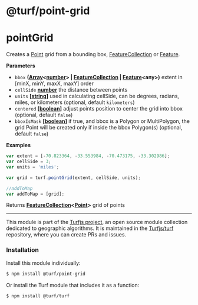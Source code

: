 # @turf/point-grid

# pointGrid

Creates a [Point](http://geojson.org/geojson-spec.html#point) grid from a bounding box, [FeatureCollection](http://geojson.org/geojson-spec.html#feature-collection-objects) or [Feature](http://geojson.org/geojson-spec.html#feature-objects).

**Parameters**

-   `bbox` **([Array](https://developer.mozilla.org/en-US/docs/Web/JavaScript/Reference/Global_Objects/Array)&lt;[number](https://developer.mozilla.org/en-US/docs/Web/JavaScript/Reference/Global_Objects/Number)> | [FeatureCollection](http://geojson.org/geojson-spec.html#feature-collection-objects) \| [Feature](http://geojson.org/geojson-spec.html#feature-objects)&lt;any>)** extent in [minX, minY, maxX, maxY] order
-   `cellSide` **[number](https://developer.mozilla.org/en-US/docs/Web/JavaScript/Reference/Global_Objects/Number)** the distance between points
-   `units` **\[[string](https://developer.mozilla.org/en-US/docs/Web/JavaScript/Reference/Global_Objects/String)]** used in calculating cellSide, can be degrees, radians, miles, or kilometers (optional, default `kilometers`)
-   `centered` **\[[boolean](https://developer.mozilla.org/en-US/docs/Web/JavaScript/Reference/Global_Objects/Boolean)]** adjust points position to center the grid into bbox (optional, default `false`)
-   `bboxIsMask` **\[[boolean](https://developer.mozilla.org/en-US/docs/Web/JavaScript/Reference/Global_Objects/Boolean)]** if true, and bbox is a Polygon or MultiPolygon, the grid Point will be created only if inside the bbox Polygon(s) (optional, default `false`)

**Examples**

```javascript
var extent = [-70.823364, -33.553984, -70.473175, -33.302986];
var cellSide = 3;
var units = 'miles';

var grid = turf.pointGrid(extent, cellSide, units);

//addToMap
var addToMap = [grid];
```

Returns **[FeatureCollection](http://geojson.org/geojson-spec.html#feature-collection-objects)&lt;[Point](http://geojson.org/geojson-spec.html#point)>** grid of points

<!-- This file is automatically generated. Please don't edit it directly:
if you find an error, edit the source file (likely index.js), and re-run
./scripts/generate-readmes in the turf project. -->

---

This module is part of the [Turfjs project](http://turfjs.org/), an open source
module collection dedicated to geographic algorithms. It is maintained in the
[Turfjs/turf](https://github.com/Turfjs/turf) repository, where you can create
PRs and issues.

### Installation

Install this module individually:

```sh
$ npm install @turf/point-grid
```

Or install the Turf module that includes it as a function:

```sh
$ npm install @turf/turf
```
